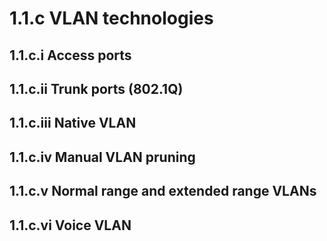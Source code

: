 # 1.1.c VLAN technologies  
## 1.1.c.i Access ports  
## 1.1.c.ii Trunk ports (802.1Q)  
## 1.1.c.iii Native VLAN  
## 1.1.c.iv Manual VLAN pruning  
## 1.1.c.v Normal range and extended range VLANs  
## 1.1.c.vi Voice VLAN 
